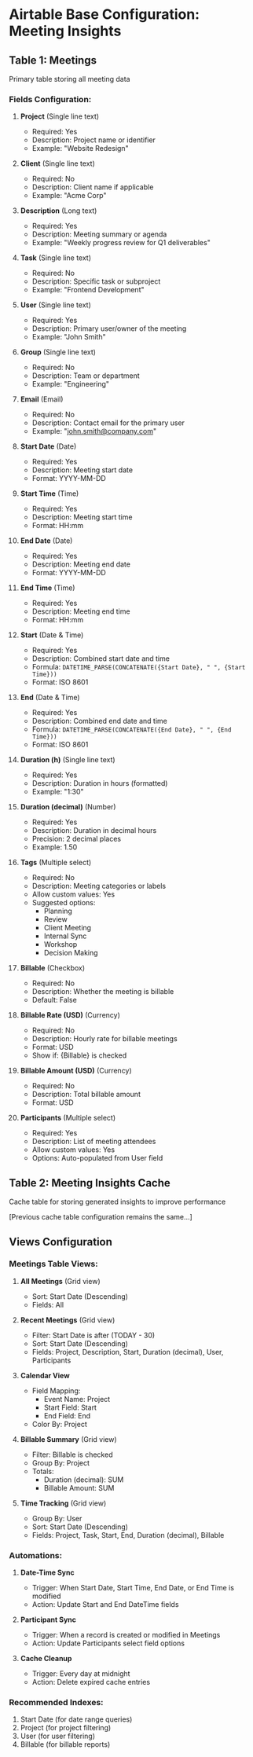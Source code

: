 # Airtable Base Configuration: Meeting Insights

## Table 1: Meetings
Primary table storing all meeting data

### Fields Configuration:
1. **Project** (Single line text)
   - Required: Yes
   - Description: Project name or identifier
   - Example: "Website Redesign"

2. **Client** (Single line text)
   - Required: No
   - Description: Client name if applicable
   - Example: "Acme Corp"

3. **Description** (Long text)
   - Required: Yes
   - Description: Meeting summary or agenda
   - Example: "Weekly progress review for Q1 deliverables"

4. **Task** (Single line text)
   - Required: No
   - Description: Specific task or subproject
   - Example: "Frontend Development"

5. **User** (Single line text)
   - Required: Yes
   - Description: Primary user/owner of the meeting
   - Example: "John Smith"

6. **Group** (Single line text)
   - Required: No
   - Description: Team or department
   - Example: "Engineering"

7. **Email** (Email)
   - Required: No
   - Description: Contact email for the primary user
   - Example: "john.smith@company.com"

8. **Start Date** (Date)
   - Required: Yes
   - Description: Meeting start date
   - Format: YYYY-MM-DD

9. **Start Time** (Time)
   - Required: Yes
   - Description: Meeting start time
   - Format: HH:mm

10. **End Date** (Date)
    - Required: Yes
    - Description: Meeting end date
    - Format: YYYY-MM-DD

11. **End Time** (Time)
    - Required: Yes
    - Description: Meeting end time
    - Format: HH:mm

12. **Start** (Date & Time)
    - Required: Yes
    - Description: Combined start date and time
    - Formula: `DATETIME_PARSE(CONCATENATE({Start Date}, " ", {Start Time}))`
    - Format: ISO 8601

13. **End** (Date & Time)
    - Required: Yes
    - Description: Combined end date and time
    - Formula: `DATETIME_PARSE(CONCATENATE({End Date}, " ", {End Time}))`
    - Format: ISO 8601

14. **Duration (h)** (Single line text)
    - Required: Yes
    - Description: Duration in hours (formatted)
    - Example: "1:30"

15. **Duration (decimal)** (Number)
    - Required: Yes
    - Description: Duration in decimal hours
    - Precision: 2 decimal places
    - Example: 1.50

16. **Tags** (Multiple select)
    - Required: No
    - Description: Meeting categories or labels
    - Allow custom values: Yes
    - Suggested options:
      - Planning
      - Review
      - Client Meeting
      - Internal Sync
      - Workshop
      - Decision Making

17. **Billable** (Checkbox)
    - Required: No
    - Description: Whether the meeting is billable
    - Default: False

18. **Billable Rate (USD)** (Currency)
    - Required: No
    - Description: Hourly rate for billable meetings
    - Format: USD
    - Show if: {Billable} is checked

19. **Billable Amount (USD)** (Currency)
    - Required: No
    - Description: Total billable amount
    - Format: USD

20. **Participants** (Multiple select)
    - Required: Yes
    - Description: List of meeting attendees
    - Allow custom values: Yes
    - Options: Auto-populated from User field

## Table 2: Meeting Insights Cache
Cache table for storing generated insights to improve performance

[Previous cache table configuration remains the same...]

## Views Configuration

### Meetings Table Views:

1. **All Meetings** (Grid view)
   - Sort: Start Date (Descending)
   - Fields: All

2. **Recent Meetings** (Grid view)
   - Filter: Start Date is after (TODAY - 30)
   - Sort: Start Date (Descending)
   - Fields: Project, Description, Start, Duration (decimal), User, Participants

3. **Calendar View**
   - Field Mapping:
     - Event Name: Project
     - Start Field: Start
     - End Field: End
   - Color By: Project

4. **Billable Summary** (Grid view)
   - Filter: Billable is checked
   - Group By: Project
   - Totals:
     - Duration (decimal): SUM
     - Billable Amount: SUM

5. **Time Tracking** (Grid view)
   - Group By: User
   - Sort: Start Date (Descending)
   - Fields: Project, Task, Start, End, Duration (decimal), Billable

### Automations:

1. **Date-Time Sync**
   - Trigger: When Start Date, Start Time, End Date, or End Time is modified
   - Action: Update Start and End DateTime fields

2. **Participant Sync**
   - Trigger: When a record is created or modified in Meetings
   - Action: Update Participants select field options

3. **Cache Cleanup**
   - Trigger: Every day at midnight
   - Action: Delete expired cache entries

### Recommended Indexes:
1. Start Date (for date range queries)
2. Project (for project filtering)
3. User (for user filtering)
4. Billable (for billable reports)